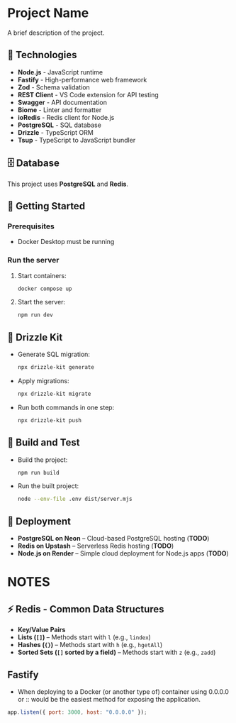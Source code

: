 # Project Name

A brief description of the project.

## 🚀 Technologies

- **Node.js** - JavaScript runtime
- **Fastify** - High-performance web framework
- **Zod** - Schema validation
- **REST Client** - VS Code extension for API testing
- **Swagger** - API documentation
- **Biome** - Linter and formatter
- **ioRedis** - Redis client for Node.js
- **PostgreSQL** - SQL database
- **Drizzle** - TypeScript ORM
- **Tsup** - TypeScript to JavaScript bundler

## 🗄️ Database

This project uses **PostgreSQL** and **Redis**.

## 🚀 Getting Started

### **Prerequisites**

- Docker Desktop must be running

### **Run the server**

1. Start containers:
   ```sh
   docker compose up
   ```
2. Start the server:
   ```sh
   npm run dev
   ```

## 🔧 Drizzle Kit

- Generate SQL migration:
  ```sh
  npx drizzle-kit generate
  ```
- Apply migrations:
  ```sh
  npx drizzle-kit migrate
  ```
- Run both commands in one step:
  ```sh
  npx drizzle-kit push
  ```

## 🔨 Build and Test

- Build the project:
  ```sh
  npm run build
  ```
- Run the built project:
  ```sh
  node --env-file .env dist/server.mjs
  ```

## 🚀 Deployment

- **PostgreSQL on Neon** – Cloud-based PostgreSQL hosting (**TODO**)
- **Redis on Upstash** – Serverless Redis hosting (**TODO**)
- **Node.js on Render** – Simple cloud deployment for Node.js apps (**TODO**)

# NOTES

## ⚡ Redis - Common Data Structures

- **Key/Value Pairs**
- **Lists (`[]`)** – Methods start with `l` (e.g., `lindex`)
- **Hashes (`{}`)** – Methods start with `h` (e.g., `hgetAll`)
- **Sorted Sets (`[]` sorted by a field)** – Methods start with `z` (e.g., `zadd`)

## Fastify

- When deploying to a Docker (or another type of) container using 0.0.0.0 or :: would be the easiest method for exposing the application.

```js
app.listen({ port: 3000, host: "0.0.0.0" });
```
